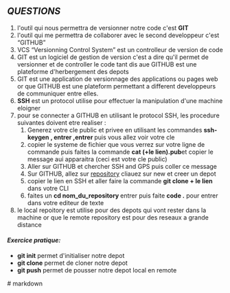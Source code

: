 <h2><i>QUESTIONS</i></h2>
         <div>
    <ol>
        <li>l'outil qui nous permettra de versionner notre code c'est <b>GIT</b></li>
        <li>l'outil qui me permettra de collaborer avec le second developpeur c'est <q>GITHUB</q></li>
        <li>VCS <q>Versionning Control System</q> est un controlleur de version de code</li>
        <li>GIT est un logiciel de gestion de version c'est a dire qu'il permet de versionner et de controller le code tant dis aue GITHUB est une plateforme d'herbergement des depots</li>
        <li>GIT est une application de versionnage des applications ou pages web or que GITHUB est une plateform permettant a different developpeurs de communiquer entre elles.</li>
        <li><b>SSH</b> est un protocol utilise pour effectuer la manipulation d'une machine eloigner</li>
        <li>pour se connecter a GITHUB en utilisant le protocol SSH, les procedure suivantes doivent etre realiser :
        <ol type"a">
          <li>Generez votre cle public et privee en utilisant les commandes <b>ssh-keygen , entrer ,entrer </b>puis vous allez voir votre cle </li>
          <li>copier le systeme de fichier que vous verrez sur votre ligne de commande puis faites la commande <b>cat (+le lien).pub</b>et copier le message aui apparaitra (ceci est votre cle public)</li>
          <li>Aller sur GITHUB et chercher SSH and GPS puis coller ce message</li>
          <li>Sur GITHUB, allez sur <u>repository</u> cliauez sur new et creer un depot</li>
          <li>copier le lien en SSH et aller faire la commande <b>git clone + le lien</b> dans votre CLI</li>
          <li>faites un <b>cd nom_du_repository </b>entrer puis faite <b>code .</b> pour entrer dans votre editeur de texte</li>
        </ol>
        </li>
        <li>le local repoitory est utilise pour des depots qui vont rester dans la machine or que le remote repository est pour des reseaux a grande distance</li>
    </ol>
    <h4><b><i>Exercice pratique:</i></b></h4>
    <ul>
    <li><b>git init</b> permet d'initialiser notre depot</li>
     <li><b>git clone</b> permet de cloner notre depot </li>
      <li><b>git push</b> permet de pousser notre depot local en remote</li>
    </ul>
</div>
# markdown     